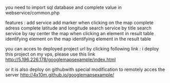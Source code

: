 you need to import sql database and complete value in webservice/common.php

features :
add service
add marker when clicking on the map
complete adress
complete latitude and longitude
search service by title
search service by ray
center the map when clicking an element in result table
identifying element on the map
identifying element in the result table

you can acces to deployed project url by clicking following link : i deploy this project on my vps, please use this link http://5.196.226.178/googlemapsexample/index.html

or it is also deploy on githubwith special modification to remotely acces the server http://4x10m.github.io/googlemapsexample/
